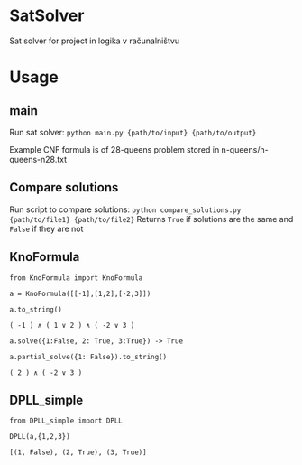 # SatSolver

Sat solver for project in logika v računalništvu

# Usage

## main

Run sat solver: `python main.py {path/to/input} {path/to/output}`

Example CNF formula is of 28-queens problem stored in n-queens/n-queens-n28.txt

## Compare solutions

Run script to compare solutions: `python compare_solutions.py {path/to/file1} {path/to/file2}`
Returns `True` if solutions are the same and `False` if they are not

## KnoFormula

`from KnoFormula import KnoFormula`

`a = KnoFormula([[-1],[1,2],[-2,3]])`

`a.to_string()`

`( -1 ) ∧ ( 1 ∨ 2 ) ∧ ( -2 ∨ 3 )`

`a.solve({1:False, 2: True, 3:True}) -> True`

`a.partial_solve({1: False}).to_string() `

`( 2 ) ∧ ( -2 ∨ 3 )`


## DPLL_simple

`from DPLL_simple import DPLL`

`DPLL(a,{1,2,3})`

`[(1, False), (2, True), (3, True)]`
